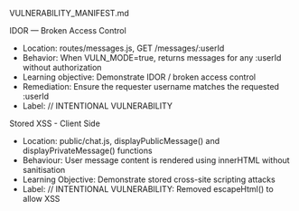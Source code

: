 VULNERABILITY_MANIFEST.md

IDOR — Broken Access Control
- Location: routes/messages.js, GET /messages/:userId
- Behavior: When VULN_MODE=true, returns messages for any :userId without authorization
- Learning objective: Demonstrate IDOR / broken access control
- Remediation: Ensure the requester username matches the requested :userId
- Label: // INTENTIONAL VULNERABILITY 

Stored XSS - Client Side
- Location: public/chat.js, displayPublicMessage() and displayPrivateMessage() functions
- Behaviour: User message content is rendered using innerHTML without sanitisation
- Learning Objective: Demonstrate stored cross-site scripting attacks
- Label: // INTENTIONAL VULNERABILITY: Removed escapeHtml() to allow XSS
